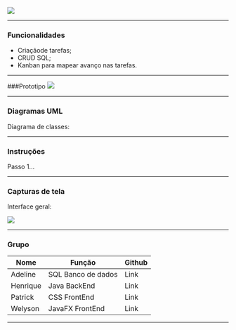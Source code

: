 ![](https://github.com/welyson1/organon/blob/main/Imagens/Icone/Nome.png?raw=true)

---
### Funcionalidades

- Criaçãode tarefas;
- CRUD SQL;
- Kanban para mapear avanço nas tarefas.
----

###Prototipo
![](https://raw.githubusercontent.com/welyson1/organon/main/Imagens/Prot%C3%B3tipo/TelaBoard.png)

----

### Diagramas UML
Diagrama de classes:

---
### Instruções

Passo 1...

----

### Capturas de tela

Interface geral:

![](https://raw.githubusercontent.com/welyson1/organon/main/Imagens/Prot%C3%B3tipo/TelaBoard.png)

----

### Grupo

| Nome      | Função | Github |
| --------- | ----- | ----- |
| Adeline  | SQL Banco de dados | Link |
| Henrique     |   Java BackEnd | Link |
| Patrick      |   CSS FrontEnd | Link |
| Welyson      |   JavaFX FrontEnd | Link |

----
